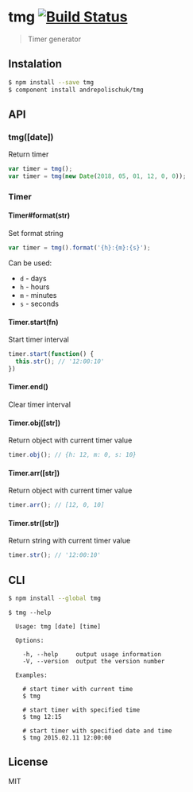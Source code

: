 # tmg [![Build Status](https://travis-ci.org/andrepolischuk/tmg.svg?branch=master)](https://travis-ci.org/andrepolischuk/tmg)

  > Timer generator

## Instalation

```sh
$ npm install --save tmg
$ component install andrepolischuk/tmg
```

## API

### tmg([date])

  Return timer

```js
var timer = tmg();
var timer = tmg(new Date(2018, 05, 01, 12, 0, 0));
```

### Timer

#### Timer#format(str)

  Set format string

```js
var timer = tmg().format('{h}:{m}:{s}');
```

  Can be used:

  * `d` - days
  * `h` - hours
  * `m` - minutes
  * `s` - seconds

#### Timer.start(fn)

  Start timer interval

```js
timer.start(function() {
  this.str(); // '12:00:10'
})
```

#### Timer.end()

  Clear timer interval

#### Timer.obj([str])

  Return object with current timer value

```js
timer.obj(); // {h: 12, m: 0, s: 10}
```

#### Timer.arr([str])

  Return object with current timer value

```js
timer.arr(); // [12, 0, 10]
```

#### Timer.str([str])

  Return string with current timer value

```js
timer.str(); // '12:00:10'
```

## CLI

```sh
$ npm install --global tmg
```

```
$ tmg --help

  Usage: tmg [date] [time]

  Options:

    -h, --help     output usage information
    -V, --version  output the version number  

  Examples:

    # start timer with current time
    $ tmg

    # start timer with specified time
    $ tmg 12:15

    # start timer with specified date and time
    $ tmg 2015.02.11 12:00:00
```

## License

  MIT
